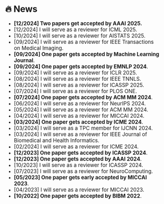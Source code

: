 # 🔥 News

<div class='paper-box-text' style="font-size: larger;" markdown="1">

- **[12/2024] Two papers get accepted by AAAI 2025.**
- [12/2024] I will serve as a reviewer for ICML 2025.
- [10/2024] I will serve as a reviewer for AISTATS 2025.
- [09/2024] I will serve as a reviewer for IEEE Transactions on Medical Imaging.
- **[09/2024] One paper gets accepted by Machine Learning Journal**.
- **[09/2024] One paper gets accepted by EMNLP 2024**.
- [09/2024] I will serve as a reviewer for ICLR 2025.
- [08/2024] I will serve as a reviewer for IEEE TNNLS.
- [08/2024] I will serve as a reviewer for ICASSP 2025.
- [07/2024] I will serve as a reviewer for PLOS ONE.
- **[07/2024] One paper gets accepted by ACM MM 2024**.
- [06/2024] I will serve as a reviewer for NeurIPS 2024.
- [05/2024] I will serve as a reviewer for ACM MM 2024.
- [04/2024] I will serve as a reviewer for MICCAI 2024.
- **[03/2024] One paper gets accepted by ICME 2024**.
- [03/2024] I will serve as a TPC member for IJCNN 2024.
- [03/2024] I will serve as a reviewer for IEEE Journal of Biomedical and Health Informatics.
- [02/2024] I will serve as a reviewer for ICME 2024.
- **[12/2023] One paper gets accepted by ICASSP 2024**.
- **[12/2023] One paper gets accepted by AAAI 2024**.
- [10/2023] I will serve as a reviewer for ICASSP 2024.
- [07/2023] I will serve as a reviewer for NeuroComputing.
- **[05/2023] One paper gets early accepted by MICCAI 2023**.
- [04/2023] I will serve as a reviewer for MICCAI 2023.
- **[10/2022] One paper gets accepted by BIBM 2022**.

</div>
